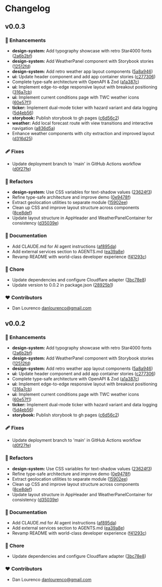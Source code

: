 # Changelog


## v0.0.3


### 🚀 Enhancements

- **design-system:** Add typography showcase with retro Star4000 fonts ([2a6b2bf](https://github.com/danlourenco/retro-weather/commit/2a6b2bf))
- **design-system:** Add WeatherPanel component with Storybook stories ([12512fd](https://github.com/danlourenco/retro-weather/commit/12512fd))
- **design-system:** Add retro weather app layout components ([5a8a946](https://github.com/danlourenco/retro-weather/commit/5a8a946))
- **ui:** Update header component and add app container stories ([c277306](https://github.com/danlourenco/retro-weather/commit/c277306))
- Complete type-safe architecture with OpenAPI & Zod ([a1a387c](https://github.com/danlourenco/retro-weather/commit/a1a387c))
- **ui:** Implement edge-to-edge responsive layout with breakout positioning ([316a7cb](https://github.com/danlourenco/retro-weather/commit/316a7cb))
- **ui:** Implement current conditions page with TWC weather icons ([60e57f1](https://github.com/danlourenco/retro-weather/commit/60e57f1))
- **ticker:** Implement dual-mode ticker with hazard variant and data logging ([5d4eb56](https://github.com/danlourenco/retro-weather/commit/5d4eb56))
- **storybook:** Publish storybook to gh pages ([c6d56c2](https://github.com/danlourenco/retro-weather/commit/c6d56c2))
- **weather:** Add local forecast route with view transitions and interactive navigation ([a836d5a](https://github.com/danlourenco/retro-weather/commit/a836d5a))
- Enhance weather components with city extraction and improved layout ([d316d25](https://github.com/danlourenco/retro-weather/commit/d316d25))

### 🩹 Fixes

- Update deployment branch to 'main' in GitHub Actions workflow ([d0f27fe](https://github.com/danlourenco/retro-weather/commit/d0f27fe))

### 💅 Refactors

- **design-system:** Use CSS variables for text-shadow values ([23624f3](https://github.com/danlourenco/retro-weather/commit/23624f3))
- Refine type-safe architecture and improve demo ([0e9478f](https://github.com/danlourenco/retro-weather/commit/0e9478f))
- Extract geolocation utilities to separate module ([15902ee](https://github.com/danlourenco/retro-weather/commit/15902ee))
- Clean up CSS and improve layout structure across components ([8ce8def](https://github.com/danlourenco/retro-weather/commit/8ce8def))
- Update layout structure in AppHeader and WeatherPanelContainer for consistency ([d35039e](https://github.com/danlourenco/retro-weather/commit/d35039e))

### 📖 Documentation

- Add CLAUDE.md for AI agent instructions ([af895da](https://github.com/danlourenco/retro-weather/commit/af895da))
- Add external services section to AGENTS.md ([ea39a8e](https://github.com/danlourenco/retro-weather/commit/ea39a8e))
- Revamp README with world-class developer experience ([f41293c](https://github.com/danlourenco/retro-weather/commit/f41293c))

### 🏡 Chore

- Update dependencies and configure Cloudflare adapter ([3bc78e8](https://github.com/danlourenco/retro-weather/commit/3bc78e8))
- Update version to 0.0.2 in package.json ([28925b1](https://github.com/danlourenco/retro-weather/commit/28925b1))

### ❤️ Contributors

- Dan Lourenco <danlourenco@gmail.com>

## v0.0.2


### 🚀 Enhancements

- **design-system:** Add typography showcase with retro Star4000 fonts ([2a6b2bf](https://github.com/danlourenco/retro-weather/commit/2a6b2bf))
- **design-system:** Add WeatherPanel component with Storybook stories ([12512fd](https://github.com/danlourenco/retro-weather/commit/12512fd))
- **design-system:** Add retro weather app layout components ([5a8a946](https://github.com/danlourenco/retro-weather/commit/5a8a946))
- **ui:** Update header component and add app container stories ([c277306](https://github.com/danlourenco/retro-weather/commit/c277306))
- Complete type-safe architecture with OpenAPI & Zod ([a1a387c](https://github.com/danlourenco/retro-weather/commit/a1a387c))
- **ui:** Implement edge-to-edge responsive layout with breakout positioning ([316a7cb](https://github.com/danlourenco/retro-weather/commit/316a7cb))
- **ui:** Implement current conditions page with TWC weather icons ([60e57f1](https://github.com/danlourenco/retro-weather/commit/60e57f1))
- **ticker:** Implement dual-mode ticker with hazard variant and data logging ([5d4eb56](https://github.com/danlourenco/retro-weather/commit/5d4eb56))
- **storybook:** Publish storybook to gh pages ([c6d56c2](https://github.com/danlourenco/retro-weather/commit/c6d56c2))

### 🩹 Fixes

- Update deployment branch to 'main' in GitHub Actions workflow ([d0f27fe](https://github.com/danlourenco/retro-weather/commit/d0f27fe))

### 💅 Refactors

- **design-system:** Use CSS variables for text-shadow values ([23624f3](https://github.com/danlourenco/retro-weather/commit/23624f3))
- Refine type-safe architecture and improve demo ([0e9478f](https://github.com/danlourenco/retro-weather/commit/0e9478f))
- Extract geolocation utilities to separate module ([15902ee](https://github.com/danlourenco/retro-weather/commit/15902ee))
- Clean up CSS and improve layout structure across components ([8ce8def](https://github.com/danlourenco/retro-weather/commit/8ce8def))
- Update layout structure in AppHeader and WeatherPanelContainer for consistency ([d35039e](https://github.com/danlourenco/retro-weather/commit/d35039e))

### 📖 Documentation

- Add CLAUDE.md for AI agent instructions ([af895da](https://github.com/danlourenco/retro-weather/commit/af895da))
- Add external services section to AGENTS.md ([ea39a8e](https://github.com/danlourenco/retro-weather/commit/ea39a8e))
- Revamp README with world-class developer experience ([f41293c](https://github.com/danlourenco/retro-weather/commit/f41293c))

### 🏡 Chore

- Update dependencies and configure Cloudflare adapter ([3bc78e8](https://github.com/danlourenco/retro-weather/commit/3bc78e8))

### ❤️ Contributors

- Dan Lourenco <danlourenco@gmail.com>

